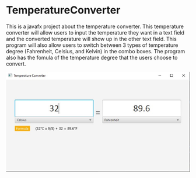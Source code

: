 # TemperatureConverter
This is a javafx project about the temperature converter.
This temperature converter will allow users to input the temperature they want in a text field and the converted temperature will show up in the other text field.
This program will also allow users to switch between 3 types of temperature degree (Fahrenheit, Celsius, and Kelvin) in the combo boxes. 
The program also has the fomula of the temperature degree that the users choose to convert.

<img src="https://github.com/hanthach12/TemperatureConverter/blob/main/TempConverter.jpg" width="650">
